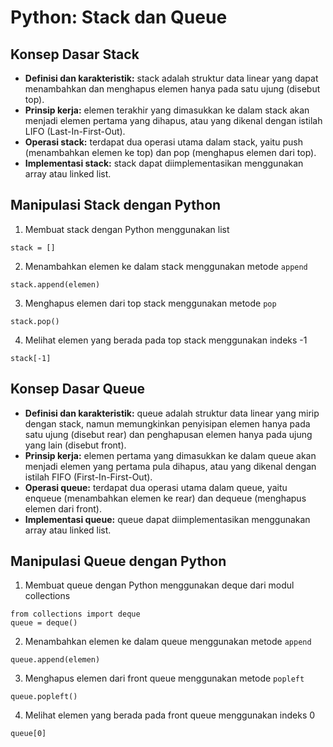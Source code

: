 # Python: Stack dan Queue

## Konsep Dasar Stack

- **Definisi dan karakteristik:** stack adalah struktur data linear yang dapat menambahkan dan menghapus elemen hanya pada satu ujung (disebut top).
- **Prinsip kerja:** elemen terakhir yang dimasukkan ke dalam stack akan menjadi elemen pertama yang dihapus, atau yang dikenal dengan istilah LIFO (Last-In-First-Out).
- **Operasi stack:** terdapat dua operasi utama dalam stack, yaitu push (menambahkan elemen ke top) dan pop (menghapus elemen dari top).
- **Implementasi stack:** stack dapat diimplementasikan menggunakan array atau linked list.

## Manipulasi Stack dengan Python

1. Membuat stack dengan Python menggunakan list

~~~
stack = []
~~~

2. Menambahkan elemen ke dalam stack menggunakan metode `append`

~~~
stack.append(elemen)
~~~

3. Menghapus elemen dari top stack menggunakan metode `pop`

~~~
stack.pop()
~~~

4. Melihat elemen yang berada pada top stack menggunakan indeks -1

~~~
stack[-1]
~~~

## Konsep Dasar Queue

- **Definisi dan karakteristik:** queue adalah struktur data linear yang mirip dengan stack, namun memungkinkan penyisipan elemen hanya pada satu ujung (disebut rear) dan penghapusan elemen hanya pada ujung yang lain (disebut front).
- **Prinsip kerja:** elemen pertama yang dimasukkan ke dalam queue akan menjadi elemen yang pertama pula dihapus, atau yang dikenal dengan istilah FIFO (First-In-First-Out).
- **Operasi queue:** terdapat dua operasi utama dalam queue, yaitu enqueue (menambahkan elemen ke rear) dan dequeue (menghapus elemen dari front).
- **Implementasi queue:** queue dapat diimplementasikan menggunakan array atau linked list.

## Manipulasi Queue dengan Python

1. Membuat queue dengan Python menggunakan deque dari modul collections

~~~
from collections import deque
queue = deque()
~~~

2. Menambahkan elemen ke dalam queue menggunakan metode `append`

~~~
queue.append(elemen)
~~~

3. Menghapus elemen dari front queue menggunakan metode `popleft`

~~~
queue.popleft()
~~~

4. Melihat elemen yang berada pada front queue menggunakan indeks 0

~~~
queue[0]
~~~